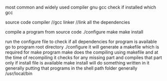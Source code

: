 most common and widely used compiler gnu gcc
check if installed 
which gcc

source code
compiler	//gcc 
linker		//link all the dependencies 

compile a program from source code
./configure
make
make install

run the configure file to check if all dependencies for program is available
go to program root directory
./configure
it will generate a makefile which is required for make program
make does the compiling using makefile and at the time of recompiling it checks for any missing part and 
compiles that part only
if install file is available 
make install will do something written in it
generally putting that programs in the shell path folder generally /usr/local/bin


